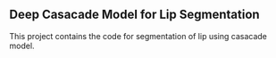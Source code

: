 ## Deep Casacade Model for Lip Segmentation

This project contains the code for segmentation of lip using casacade model.